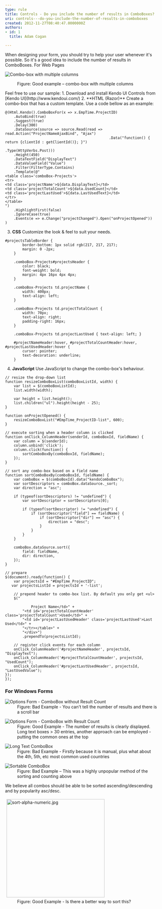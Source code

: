 ```yaml
---
type: rule
title: Controls - Do you include the number of results in ComboBoxes?
uri: controls---do-you-include-the-number-of-results-in-comboboxes
created: 2012-11-27T08:40:47.0000000Z
authors:
- id: 1
  title: Adam Cogan

---
```


 
When designing your form, you should try to help your user whenever it's possible. So it's a good idea to include the number of results in ComboBoxes.
   ​For Web Pages<dl class="goodImage"><dt>
      <img alt="Combo-box with multiple columns" src="/PublishingImages/combo-box-multiple-col.jpg">
   </dt><dd>Figure&#58; Good example – combo-box with multiple columns</dd></dl> Feel free to use our sample:  
1. Download and install Kendo UI Controls from <br>      [Kendo UI](http&#58;//www.kendoui.com/)
2. **HTML (Razor)**
 Create a combo-box that has a custom template. Use a code bellow as an example: <br>      

```
@(Html.Kendo().ComboBoxFor(x => x.EmpTime.ProjectID)
    .AutoBind(true)
    .Suggest(true)
    .Delay(300)
    .DataSource(source => source.Read(read => read.Action("ProjectNameAjaxBind", "Ajax")
                                                .Data("function() { return {clientId : getClientId()}; }")
                                                .Type(HttpVerbs.Post)))
    .Height(450)
    .DataTextField("DisplayText")
    .DataValueField("Value")
    .Filter(FilterType.Contains)
    .Template(@"
<table class='comboBox-Projects'>
<tr>
<td class='projectName'>${data.DisplayText}</td>
<td class='projectTotalCount'>${data.UsedCount}</td>
<td class='projectLastUsed'>${data.LastUsedText}</td>
</tr>
</table>
")
    .HighlightFirst(false)
    .IgnoreCase(true)
    .Events(e => e.Change("projectChanged").Open("onProjectOpened"))
)
```
3. **CSS**
 Customize the look & feel to suit your needs. <br>      

```
#projectsTableBorder {
        border-bottom: 1px solid rgb(217, 217, 217);
        margin: 0 -2px;
    }
 
    .comboBox-Projects#projectsHeader {
        color: black;
        font-weight: bold;
        margin: 4px 16px 4px 4px;
    }
 
    .comboBox-Projects td.projectName {
        width: 400px;
        text-align: left;
    }
 
    .comboBox-Projects td.projectTotalCount {
        width: 70px;
        text-align: right;
        padding-right: 16px;
    }
 
    .comboBox-Projects td.projectLastUsed { text-align: left; }
 
    #projectNameHeader:hover, #projectTotalCountHeader:hover, #projectLastUsedHeader:hover {
        cursor: pointer;
        text-decoration: underline;
    }
```
4. **JavaScript**
 Use JavaScript to change the combo-box's behaviour. <br>      

```
// resize the drop-down list
function resizeComboBoxList(comboBoxListId, width) {
    var list = $(comboBoxListId);
    list.width(width);
 
    var height = list.height();
    list.children("ul").height(height - 25);
}
 
function onProjectOpened() {
    resizeComboBoxList("#EmpTime_ProjectID-list", 600);
}
 
// execute sorting when a header column is clicked
function onClick_ColumnHeader(senderId, comboBoxId, fieldName) {
    var column = $(senderId);
    column.unbind('click');
    column.click(function() {
        sortComboBoxBy(comboBoxId, fieldName);
    });
}
 
// sort any combo-box based on a field name
function sortComboBoxBy(comboBoxId, fieldName) {
    var comboBox = $(comboBoxId).data("kendoComboBox");
    var sortDescriptors = comboBox.dataSource._sort;
    var direction = "asc";
 
    if (typeof(sortDescriptors) != "undefined") {
        var sortDescriptor = sortDescriptors[0];
 
        if (typeof(sortDescriptor) != "undefined") {
            if (sortDescriptor["field"] == fieldName) {
                if (sortDescriptor["dir"] == "asc") {
                    direction = "desc";
                }
            }
        }
    }
 
    comboBox.dataSource.sort({
        field: fieldName,
        dir: direction,
    });
}
 
// prepare 
$(document).ready(function() {
    var projectsId = "#EmpTime_ProjectID";
   var projectsListId = projectsId + '-list';
   
    // prepend header to combo-box list. By default you only get <ul>
    $("
            
            Project Name</td>" +
        "<td id='projectTotalCountHeader' class='projectTotalCount'>Used</td>" +
        "<td id='projectLastUsedHeader' class='projectLastUsed'>Last Used</td>" +
        "</tr></table>" +
        "</div>")
        .prependTo(projectsListId);
 
    // register click events for each column
    onClick_ColumnHeader('#projectNameHeader', projectsId, "DisplayText");
    onClick_ColumnHeader('#projectTotalCountHeader', projectsId, "UsedCount");
    onClick_ColumnHeader('#projectLastUsedHeader', projectsId, "LastUsedValue");
});
});
```


### For Windows Forms
<dl class="badImage"><dt>
      <img alt="Options Form - ComboBox without Result Count" src="http&#58;//www.ssw.com.au/ssw/Standards/Rules/Images/ComboWF-1.jpg">
   </dt><dd>Figure&#58; Bad Example - You can't tell the number of results and there is a scroll bar</dd></dl><dl class="goodImage"><dt>
      <img alt="Options Form - ComboBox with Result Count" src="http&#58;//www.ssw.com.au/ssw/Standards/Rules/Images/ComboWF-2.jpg">
   </dt><dd>Figure&#58; Good Example - The number of results is clearly displayed. Long text boxes &gt; 30 entries, another approach can be employed - putting the common ones at the top</dd></dl><dl class="badImage"><dt>
      <img alt="Long Text ComboBox" src="http&#58;//www.ssw.com.au/ssw/Standards/Rules/Images/Rule38LongTextCombobox.jpg">
   </dt><dd>Figure&#58; Bad Example - Firstly because it is manual, plus what about the 4th, 5th, etc most common used countries</dd></dl><dl class="badImage"><dt>
      <img alt="Sortable ComboBox" src="http&#58;//www.ssw.com.au/ssw/Standards/Rules/Images/rule38SortableCombobox.jpg">
   </dt><dd>Figure&#58; Bad Example – This was a highly unpopular method of the sorting and counting above</dd></dl>
We believe all combos should be able to be sorted ascending/descending and by popularity asc/desc.
<dl class="goodImage"><dt><img alt="sort-alpha-numeric.jpg" src="/PublishingImages/sort-alpha-numeric.jpg" style="margin&#58;5px;width&#58;324px;"></dt><dd>Figure&#58; Good Example - Is there a better way to sort this?</dd></dl>

